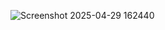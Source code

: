 ![Screenshot 2025-04-29 162440](https://github.com/user-attachments/assets/b43da8d1-4e4b-4380-9dbf-2e406ac8fb84)

